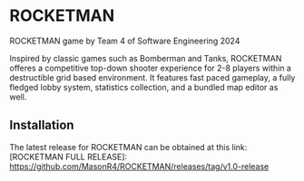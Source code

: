 # ROCKETMAN
 ROCKETMAN game by Team 4 of Software Engineering 2024

 Inspired by classic games such as Bomberman and Tanks, ROCKETMAN offeres a competitive top-down shooter experience for 2-8 players within a destructible grid based environment. It features fast paced gameplay, a fully fledged lobby system, statistics collection, and a bundled map editor as well.

 ## Installation

 The latest release for ROCKETMAN can be obtained at this link: [ROCKETMAN FULL RELEASE]: https://github.com/MasonR4/ROCKETMAN/releases/tag/v1.0-release

